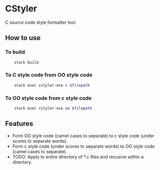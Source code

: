 # CStyler

C source code style formatter tool

## How to use

### To build

```bash
    stack build
```

### To C style code from OO style code

```bash
    stack exec cstyler-exe c $filepath
```

### To OO style code from c style code

```bash
    stack exec cstyler-exe oo $filepath
```

## Features

* Form OO style code (camel cases to separate) to c style code (under scores to separate words).
* Form c style code (under scores to separate words) to OO style code (camel cases to separate).
* TODO: Apply to entire directory of *.c files and recusive within a directory.
